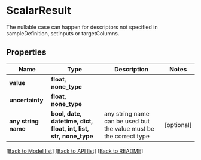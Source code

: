 # ScalarResult

The nullable case can happen for descriptors not specified in sampleDefinition, setInputs or targetColumns. 

## Properties
Name | Type | Description | Notes
------------ | ------------- | ------------- | -------------
**value** | **float, none_type** |  | 
**uncertainty** | **float, none_type** |  | 
**any string name** | **bool, date, datetime, dict, float, int, list, str, none_type** | any string name can be used but the value must be the correct type | [optional]

[[Back to Model list]](../README.md#documentation-for-models) [[Back to API list]](../README.md#documentation-for-api-endpoints) [[Back to README]](../README.md)


